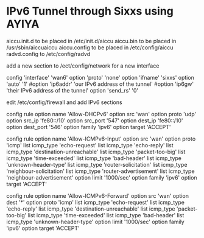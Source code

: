 IPv6 Tunnel through Sixxs using AYIYA
==============

aiccu.init.d to be placed in /etc/init.d/aiccu
aiccu.bin to be placed in /usr/sbin/aiccuaiccu
aiccu.config to be placed in /etc/config/aiccu
radvd.config to /etc/config/radvd

add a new section to /ect/config/network for a new interface

config 'interface' 'wan6'
        option 'proto' 'none'
        option 'ifname' 'sixxs'
        option 'auto' '1'
        #option 'ip6addr' 'our IPv6 address of the tunnel'
        #option 'ip6gw' 'their IPv6 address of the tunnel'
        option 'send_rs' '0'

edit /etc/config/firewall and add IPv6 sections

config rule
        option name 'Allow-DHCPv6'
        option src 'wan'
        option proto 'udp'
        option src_ip 'fe80::/10'
        option src_port '547'
        option dest_ip 'fe80::/10'
        option dest_port '546'
        option family 'ipv6'
        option target 'ACCEPT'

config rule
        option name 'Allow-ICMPv6-Input'
        option src 'wan'
        option proto 'icmp'
        list icmp_type 'echo-request'
        list icmp_type 'echo-reply'
        list icmp_type 'destination-unreachable'
        list icmp_type 'packet-too-big'
        list icmp_type 'time-exceeded'
        list icmp_type 'bad-header'
        list icmp_type 'unknown-header-type'
        list icmp_type 'router-solicitation'
        list icmp_type 'neighbour-solicitation'
        list icmp_type 'router-advertisement'
        list icmp_type 'neighbour-advertisement'
        option limit '1000/sec'
        option family 'ipv6'
        option target 'ACCEPT'

config rule
        option name 'Allow-ICMPv6-Forward'
        option src 'wan'
        option dest '*'
        option proto 'icmp'
        list icmp_type 'echo-request'
        list icmp_type 'echo-reply'
        list icmp_type 'destination-unreachable'
        list icmp_type 'packet-too-big'
        list icmp_type 'time-exceeded'
        list icmp_type 'bad-header'
        list icmp_type 'unknown-header-type'
        option limit '1000/sec'
        option family 'ipv6'
        option target 'ACCEPT'
